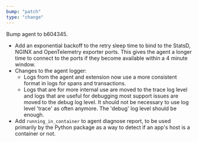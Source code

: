```yaml
---
bump: "patch"
type: "change"
---
```


Bump agent to b604345.

- Add an exponential backoff to the retry sleep time to bind to the StatsD, NGINX and OpenTelemetry exporter ports. This gives the agent a longer time to connect to the ports if they become available within a 4 minute window.
- Changes to the agent logger:
  - Logs from the agent and extension now use a more consistent format in logs for spans and transactions.
  - Logs that are for more internal use are moved to the trace log level and logs that are useful for debugging most support issues are moved to the debug log level. It should not be necessary to use log level 'trace' as often anymore. The 'debug' log level should be enough.
- Add `running_in_container` to agent diagnose report, to be used primarily by the Python package as a way to detect if an app's host is a container or not.
